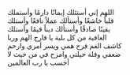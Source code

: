 اللهم إني أستئلك إيمانًا دارمًا وأستملك  
قلباً خاشعًا وأستألك عملاً نافعًا وأستلك  
يقينًا صادقًا وأستألك ديناً قيمًا وأستلك  
العافية من كل بلية يا فارج الهم وربا  
كاشف الغم فرج همي ويسر أمري وارحم  
ضعفي وقلة حيلتي وامزح في من حيث لا  
أحسب يا رب العالمين
